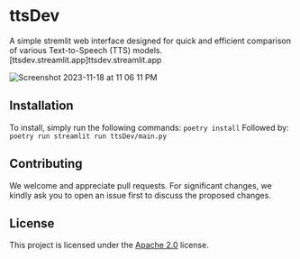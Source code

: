 # ttsDev
A simple stremlit web interface designed for quick and efficient comparison of various Text-to-Speech (TTS) models. 
[ttsdev.streamlit.app]ttsdev.streamlit.app

![Screenshot 2023-11-18 at 11 06 11 PM](https://github.com/JoelKronander/ttsDev/assets/18355572/07b7beb5-a51f-4b12-915e-e50efa78db03)


## Installation
To install, simply run the following commands:
`poetry install`
Followed by:
`poetry run streamlit run ttsDev/main.py`

## Contributing
We welcome and appreciate pull requests. For significant changes, we kindly ask you to open an issue first to discuss the proposed changes.

## License
This project is licensed under the [Apache 2.0](https://choosealicense.com/licenses/apache-2.0/) license.

